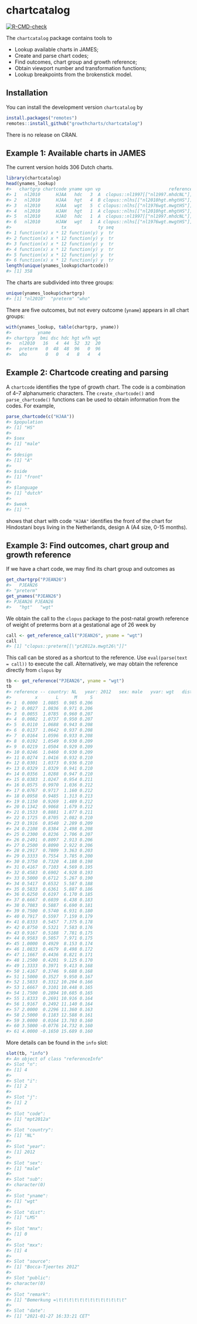 
<!-- README.md is generated from README.Rmd. Please edit that file -->

# chartcatalog

<!-- badges: start -->

[![R-CMD-check](https://github.com/growthcharts/chartcatalog/workflows/R-CMD-check/badge.svg)](https://github.com/growthcharts/chartcatalog/actions)
<!-- badges: end -->

The `chartcatalog` package contains tools to

-   Lookup available charts in JAMES;
-   Create and parse chart codes;
-   Find outcomes, chart group and growth reference;
-   Obtain viewport number and transformation functions;
-   Lookup breakpoints from the brokenstick model.

## Installation

You can install the development version `chartcatalog` by

``` r
install.packages("remotes")
remotes::install_github("growthcharts/chartcatalog")
```

There is no release on CRAN.

## Example 1: Available charts in JAMES

The current version holds 306 Dutch charts.

``` r
library(chartcatalog)
head(ynames_lookup)
#>   chartgrp chartcode yname vpn vp                          reference
#> 1   nl2010      HJAA   hdc   3  A  clopus::nl1997[["nl1997.mhdcNL"]]
#> 2   nl2010      HJAA   hgt   4  B clopus::nlhs[["nl2010hgt.mhgtHS"]]
#> 3   nl2010      HJAA   wgt   5  C clopus::nlhs[["nl1976wgt.mwgtHS"]]
#> 4   nl2010      HJAH   hgt   1  A clopus::nlhs[["nl2010hgt.mhgtHS"]]
#> 5   nl2010      HJAO   hdc   1  A  clopus::nl1997[["nl1997.mhdcNL"]]
#> 6   nl2010      HJAW   wgt   1  A clopus::nlhs[["nl1976wgt.mwgtHS"]]
#>                   tx            ty seq
#> 1 function(x) x * 12 function(y) y  tr
#> 2 function(x) x * 12 function(y) y  tr
#> 3 function(x) x * 12 function(y) y  tr
#> 4 function(x) x * 12 function(y) y  tr
#> 5 function(x) x * 12 function(y) y  tr
#> 6 function(x) x * 12 function(y) y  tr
length(unique(ynames_lookup$chartcode))
#> [1] 358
```

The charts are subdivided into three groups:

``` r
unique(ynames_lookup$chartgrp)
#> [1] "nl2010"  "preterm" "who"
```

There are five outcomes, but not every outcome (`yname`) appears in all
chart groups:

``` r
with(ynames_lookup, table(chartgrp, yname))
#>          yname
#> chartgrp  bmi dsc hdc hgt wfh wgt
#>   nl2010   16   4  44  52  32  20
#>   preterm   0  48  48  96   0  96
#>   who       0   0   4   8   4   4
```

## Example 2: Chartcode creating and parsing

A `chartcode` identifies the type of growth chart. The code is a
combination of 4–7 alphanumeric characters. The `create_chartcode()` and
`parse_chartcode()` functions can be used to obtain information from the
codes. For example,

``` r
parse_chartcode(c("HJAA"))
#> $population
#> [1] "HS"
#> 
#> $sex
#> [1] "male"
#> 
#> $design
#> [1] "A"
#> 
#> $side
#> [1] "front"
#> 
#> $language
#> [1] "dutch"
#> 
#> $week
#> [1] ""
```

shows that chart with code `"HJAA"` identifies the front of the chart
for Hindostani boys living in the Netherlands, design A (A4 size, 0-15
months).

## Example 3: Find outcomes, chart group and growth reference

If we have a chart code, we may find its chart group and outcomes as

``` r
get_chartgrp("PJEAN26")
#>   PJEAN26 
#> "preterm"
get_ynames("PJEAN26")
#> PJEAN26 PJEAN26 
#>   "hgt"   "wgt"
```

We obtain the call to the `clopus` package to the post-natal growth
reference of weight of preterms born at a gestational age of 26 week by

``` r
call <- get_reference_call("PJEAN26", yname = "wgt")
call
#> [1] "clopus::preterm[[\"pt2012a.mwgt26\"]]"
```

This call can be stored as a shortcut to the reference. Use
`eval(parse(text = call))` to execute the call. Alternatively, we may
obtain the reference directly from `clopus` by

``` r
tb <- get_reference("PJEAN26", yname = "wgt")
tb
#> reference -- country: NL   year: 2012   sex: male   yvar: wgt   dist: LMS 
#>         x       L      M     S
#> 1  0.0000  1.0885  0.985 0.206
#> 2  0.0027  1.0836  0.971 0.206
#> 3  0.0055  1.0785  0.960 0.207
#> 4  0.0082  1.0737  0.950 0.207
#> 5  0.0110  1.0688  0.943 0.208
#> 6  0.0137  1.0642  0.937 0.208
#> 7  0.0164  1.0596  0.933 0.208
#> 8  0.0192  1.0549  0.930 0.209
#> 9  0.0219  1.0504  0.929 0.209
#> 10 0.0246  1.0460  0.930 0.209
#> 11 0.0274  1.0416  0.932 0.210
#> 12 0.0301  1.0373  0.936 0.210
#> 13 0.0329  1.0329  0.941 0.210
#> 14 0.0356  1.0288  0.947 0.210
#> 15 0.0383  1.0247  0.954 0.211
#> 16 0.0575  0.9970  1.036 0.212
#> 17 0.0767  0.9717  1.160 0.212
#> 18 0.0958  0.9485  1.313 0.213
#> 19 0.1150  0.9269  1.489 0.212
#> 20 0.1342  0.9068  1.679 0.212
#> 21 0.1533  0.8881  1.877 0.211
#> 22 0.1725  0.8705  2.082 0.210
#> 23 0.1916  0.8540  2.289 0.209
#> 24 0.2108  0.8384  2.498 0.208
#> 25 0.2300  0.8236  2.706 0.207
#> 26 0.2491  0.8097  2.913 0.206
#> 27 0.2500  0.8090  2.922 0.206
#> 28 0.2917  0.7809  3.363 0.203
#> 29 0.3333  0.7554  3.785 0.200
#> 30 0.3750  0.7320  4.188 0.198
#> 31 0.4167  0.7103  4.569 0.195
#> 32 0.4583  0.6902  4.928 0.193
#> 33 0.5000  0.6712  5.267 0.190
#> 34 0.5417  0.6532  5.587 0.188
#> 35 0.5833  0.6361  5.887 0.186
#> 36 0.6250  0.6197  6.170 0.185
#> 37 0.6667  0.6039  6.438 0.183
#> 38 0.7083  0.5887  6.690 0.181
#> 39 0.7500  0.5740  6.931 0.180
#> 40 0.7917  0.5597  7.159 0.179
#> 41 0.8333  0.5457  7.375 0.178
#> 42 0.8750  0.5321  7.583 0.176
#> 43 0.9167  0.5188  7.781 0.175
#> 44 0.9583  0.5057  7.971 0.175
#> 45 1.0000  0.4929  8.153 0.174
#> 46 1.0833  0.4679  8.498 0.172
#> 47 1.1667  0.4436  8.821 0.171
#> 48 1.2500  0.4201  9.125 0.170
#> 49 1.3333  0.3971  9.413 0.168
#> 50 1.4167  0.3746  9.688 0.168
#> 51 1.5000  0.3527  9.950 0.167
#> 52 1.5833  0.3312 10.204 0.166
#> 53 1.6667  0.3101 10.448 0.165
#> 54 1.7500  0.2894 10.685 0.165
#> 55 1.8333  0.2691 10.916 0.164
#> 56 1.9167  0.2492 11.140 0.164
#> 57 2.0000  0.2296 11.360 0.163
#> 58 2.5000  0.1183 12.588 0.161
#> 59 3.0000  0.0164 13.703 0.160
#> 60 3.5000 -0.0776 14.732 0.160
#> 61 4.0000 -0.1650 15.689 0.160
```

More details can be found in the `info` slot:

``` r
slot(tb, "info")
#> An object of class "referenceInfo"
#> Slot "n":
#> [1] 4
#> 
#> Slot "i":
#> [1] 2
#> 
#> Slot "j":
#> [1] 2
#> 
#> Slot "code":
#> [1] "mpt2012a"
#> 
#> Slot "country":
#> [1] "NL"
#> 
#> Slot "year":
#> [1] 2012
#> 
#> Slot "sex":
#> [1] "male"
#> 
#> Slot "sub":
#> character(0)
#> 
#> Slot "yname":
#> [1] "wgt"
#> 
#> Slot "dist":
#> [1] "LMS"
#> 
#> Slot "mnx":
#> [1] 0
#> 
#> Slot "mxx":
#> [1] 4
#> 
#> Slot "source":
#> [1] "Bocca-Tjeertes 2012"
#> 
#> Slot "public":
#> character(0)
#> 
#> Slot "remark":
#> [1] "Bemerkung =\t\t\t\t\t\t\t\t\t\t\t\t\t"
#> 
#> Slot "date":
#> [1] "2021-01-27 16:33:21 CET"
```
